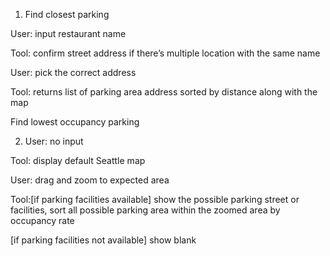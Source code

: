 1. Find closest parking

User: input restaurant name

Tool: confirm street address if there’s multiple location with the same name

User: pick the correct address

Tool: returns list of parking area address sorted by distance along with the map

Find lowest occupancy parking


2. User: no input

Tool: display default Seattle map

User: drag and zoom to expected area

Tool:[if parking facilities available] show the possible parking street or facilities, sort all possible parking area within the zoomed area by occupancy rate

 [if parking facilities not available] show blank

